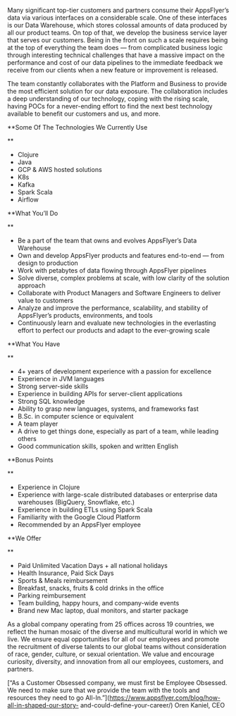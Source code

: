 Many significant top-tier customers and partners consume their AppsFlyer’s
data via various interfaces on a considerable scale. One of these interfaces
is our Data Warehouse, which stores colossal amounts of data produced by all
our product teams. On top of that, we develop the business service layer that
serves our customers. Being in the front on such a scale requires being at the
top of everything the team does — from complicated business logic through
interesting technical challenges that have a massive impact on the performance
and cost of our data pipelines to the immediate feedback we receive from our
clients when a new feature or improvement is released.  
  
The team constantly collaborates with the Platform and Business to provide the
most efficient solution for our data exposure. The collaboration includes a
deep understanding of our technology, coping with the rising scale, having
POCs for a never-ending effort to find the next best technology available to
benefit our customers and us, and more.  
  
**Some Of The Technologies We Currently Use  
  
**

  * Clojure
  * Java
  * GCP & AWS hosted solutions
  * K8s
  * Kafka
  * Spark Scala
  * Airflow  
  

**What You’ll Do  
  
**

  * Be a part of the team that owns and evolves AppsFlyer’s Data Warehouse
  * Own and develop AppsFlyer products and features end-to-end — from design to production
  * Work with petabytes of data flowing through AppsFlyer pipelines
  * Solve diverse, complex problems at scale, with low clarity of the solution approach
  * Collaborate with Product Managers and Software Engineers to deliver value to customers
  * Analyze and improve the performance, scalability, and stability of AppsFlyer’s products, environments, and tools
  * Continuously learn and evaluate new technologies in the everlasting effort to perfect our products and adapt to the ever-growing scale  
  

**What You Have  
  
**

  * 4+ years of development experience with a passion for excellence
  * Experience in JVM languages
  * Strong server-side skills
  * Experience in building APIs for server-client applications
  * Strong SQL knowledge
  * Ability to grasp new languages, systems, and frameworks fast
  * B.Sc. in computer science or equivalent
  * A team player
  * A drive to get things done, especially as part of a team, while leading others
  * Good communication skills, spoken and written English  
  

**Bonus Points  
  
**

  * Experience in Clojure
  * Experience with large-scale distributed databases or enterprise data warehouses (BigQuery, Snowflake, etc.)
  * Experience in building ETLs using Spark Scala
  * Familiarity with the Google Cloud Platform
  * Recommended by an AppsFlyer employee  
  

**We Offer  
  
**

  * Paid Unlimited Vacation Days + all national holidays
  * Health Insurance, Paid Sick Days
  * Sports & Meals reimbursement
  * Breakfast, snacks, fruits & cold drinks in the office
  * Parking reimbursement
  * Team building, happy hours, and company-wide events
  * Brand new Mac laptop, dual monitors, and starter package  
  

As a global company operating from 25 offices across 19 countries, we reflect
the human mosaic of the diverse and multicultural world in which we live. We
ensure equal opportunities for all of our employees and promote the
recruitment of diverse talents to our global teams without consideration of
race, gender, culture, or sexual orientation. We value and encourage
curiosity, diversity, and innovation from all our employees, customers, and
partners.  
  
[“As a Customer Obsessed company, we must first be Employee Obsessed. We need
to make sure that we provide the team with the tools and resources they need
to go All-In.”](https://www.appsflyer.com/blog/how-all-in-shaped-our-story-
and-could-define-your-career/) Oren Kaniel, CEO